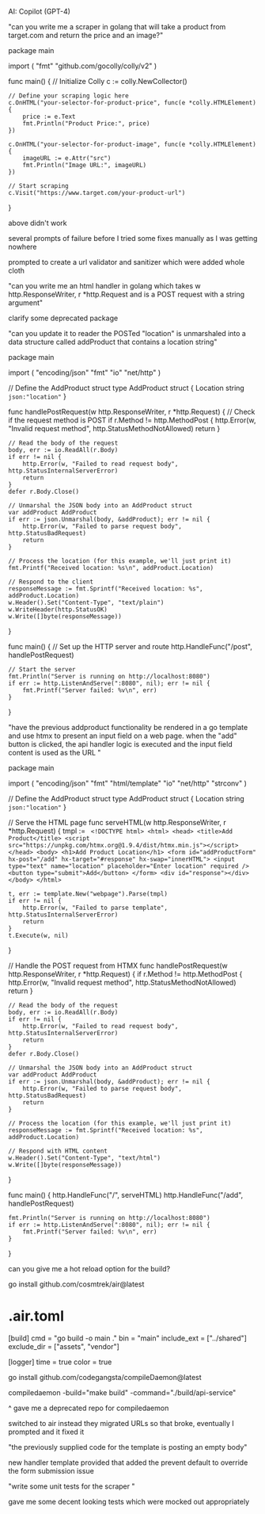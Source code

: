 AI: Copilot (GPT-4)

"can you write me a scraper in golang that will take a product from target.com and return the price and an image?"


package main

import (
    "fmt"
    "github.com/gocolly/colly/v2"
)

func main() {
    // Initialize Colly
    c := colly.NewCollector()

    // Define your scraping logic here
    c.OnHTML("your-selector-for-product-price", func(e *colly.HTMLElement) {
        price := e.Text
        fmt.Println("Product Price:", price)
    })

    c.OnHTML("your-selector-for-product-image", func(e *colly.HTMLElement) {
        imageURL := e.Attr("src")
        fmt.Println("Image URL:", imageURL)
    })

    // Start scraping
    c.Visit("https://www.target.com/your-product-url")
}

above didn't work

several prompts of failure before I tried some fixes manually as I was getting nowhere


prompted to create a url validator and sanitizer which were added whole cloth



"can you write me an html handler in golang which takes w http.ResponseWriter, r *http.Request and is a POST request with a string argument"

clarify some deprecated package

"can you update it to reader the POSTed "location" is unmarshaled into a data structure called addProduct that contains a location string"

package main

import (
    "encoding/json"
    "fmt"
    "io"
    "net/http"
)

// Define the AddProduct struct
type AddProduct struct {
    Location string `json:"location"`
}

func handlePostRequest(w http.ResponseWriter, r *http.Request) {
    // Check if the request method is POST
    if r.Method != http.MethodPost {
        http.Error(w, "Invalid request method", http.StatusMethodNotAllowed)
        return
    }

    // Read the body of the request
    body, err := io.ReadAll(r.Body)
    if err != nil {
        http.Error(w, "Failed to read request body", http.StatusInternalServerError)
        return
    }
    defer r.Body.Close()

    // Unmarshal the JSON body into an AddProduct struct
    var addProduct AddProduct
    if err := json.Unmarshal(body, &addProduct); err != nil {
        http.Error(w, "Failed to parse request body", http.StatusBadRequest)
        return
    }

    // Process the location (for this example, we'll just print it)
    fmt.Printf("Received location: %s\n", addProduct.Location)

    // Respond to the client
    responseMessage := fmt.Sprintf("Received location: %s", addProduct.Location)
    w.Header().Set("Content-Type", "text/plain")
    w.WriteHeader(http.StatusOK)
    w.Write([]byte(responseMessage))
}

func main() {
    // Set up the HTTP server and route
    http.HandleFunc("/post", handlePostRequest)

    // Start the server
    fmt.Println("Server is running on http://localhost:8080")
    if err := http.ListenAndServe(":8080", nil); err != nil {
        fmt.Printf("Server failed: %v\n", err)
    }
}




"have the previous addproduct functionality be rendered in a go template and use htmx to present an input field on a web page. when the "add" button is clicked, the api handler logic is executed and the input field content is used as the URL "


package main

import (
    "encoding/json"
    "fmt"
    "html/template"
    "io"
    "net/http"
    "strconv"
)

// Define the AddProduct struct
type AddProduct struct {
    Location string `json:"location"`
}

// Serve the HTML page
func serveHTML(w http.ResponseWriter, r *http.Request) {
    tmpl := `
    <!DOCTYPE html>
    <html>
    <head>
        <title>Add Product</title>
        <script src="https://unpkg.com/htmx.org@1.9.4/dist/htmx.min.js"></script>
    </head>
    <body>
        <h1>Add Product Location</h1>
        <form id="addProductForm" hx-post="/add" hx-target="#response" hx-swap="innerHTML">
            <input type="text" name="location" placeholder="Enter location" required />
            <button type="submit">Add</button>
        </form>
        <div id="response"></div>
    </body>
    </html>`
    
    t, err := template.New("webpage").Parse(tmpl)
    if err != nil {
        http.Error(w, "Failed to parse template", http.StatusInternalServerError)
        return
    }
    t.Execute(w, nil)
}

// Handle the POST request from HTMX
func handlePostRequest(w http.ResponseWriter, r *http.Request) {
    if r.Method != http.MethodPost {
        http.Error(w, "Invalid request method", http.StatusMethodNotAllowed)
        return
    }

    // Read the body of the request
    body, err := io.ReadAll(r.Body)
    if err != nil {
        http.Error(w, "Failed to read request body", http.StatusInternalServerError)
        return
    }
    defer r.Body.Close()

    // Unmarshal the JSON body into an AddProduct struct
    var addProduct AddProduct
    if err := json.Unmarshal(body, &addProduct); err != nil {
        http.Error(w, "Failed to parse request body", http.StatusBadRequest)
        return
    }

    // Process the location (for this example, we'll just print it)
    responseMessage := fmt.Sprintf("Received location: %s", addProduct.Location)

    // Respond with HTML content
    w.Header().Set("Content-Type", "text/html")
    w.Write([]byte(responseMessage))
}

func main() {
    http.HandleFunc("/", serveHTML)
    http.HandleFunc("/add", handlePostRequest)

    fmt.Println("Server is running on http://localhost:8080")
    if err := http.ListenAndServe(":8080", nil); err != nil {
        fmt.Printf("Server failed: %v\n", err)
    }
}



can you give me a hot reload option for the build?


go install github.com/cosmtrek/air@latest


# .air.toml
[build]
cmd = "go build -o main ."
bin = "main"
include_ext = ["../shared"]
exclude_dir = ["assets", "vendor"]

[logger]
time = true
color = true

go install github.com/codegangsta/compileDaemon@latest

compiledaemon -build="make build" -command="./build/api-service"


^ gave me a deprecated repo for compiledaemon

switched to air instead
they migrated URLs so that broke, eventually I prompted and it fixed it

"the previously supplied code for the template is posting an empty body"

new handler template provided that added the prevent default to override the form submission issue

"write some unit tests for the scraper <pasted in scraper.go code>"


gave me some decent looking tests which were mocked out appropriately